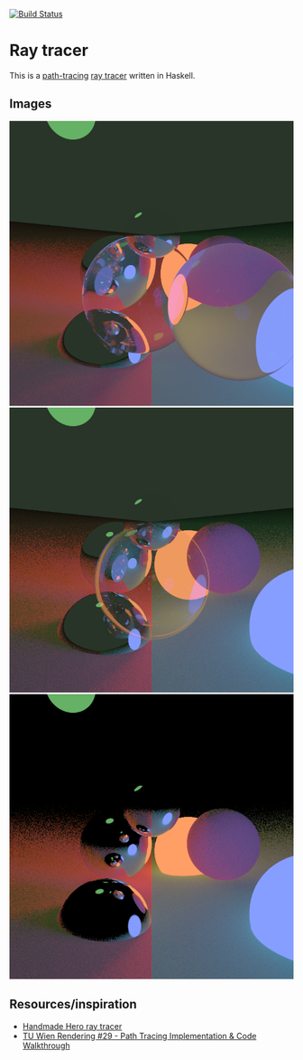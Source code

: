 [![Build Status](https://travis-ci.com/Vizaxo/ray-tracer.svg?branch=master)](https://travis-ci.com/Vizaxo/ray-tracer)

# Ray tracer

This is a [path-tracing](https://en.wikipedia.org/wiki/Path_tracing) [ray tracer](https://en.wikipedia.org/wiki/Ray_tracing_(graphics)) written in Haskell.

## Images

![Bubbles](images/010-refraction.png)
![Transparency](images/009-transparency.png)
![Mirror, mirror, upon the ball](images/008-mirror-balls.png)

## Resources/inspiration

- [Handmade Hero ray tracer](https://www.youtube.com/watch?v=pq7dV4sR7lg&list=PLEMXAbCVnmY6eVE-F9KZbLZbJqjS_uby3&index=1)
- [TU Wien Rendering #29 - Path Tracing Implementation & Code Walkthrough](https://www.youtube.com/watch?v=cDi-uti2oLQ)
